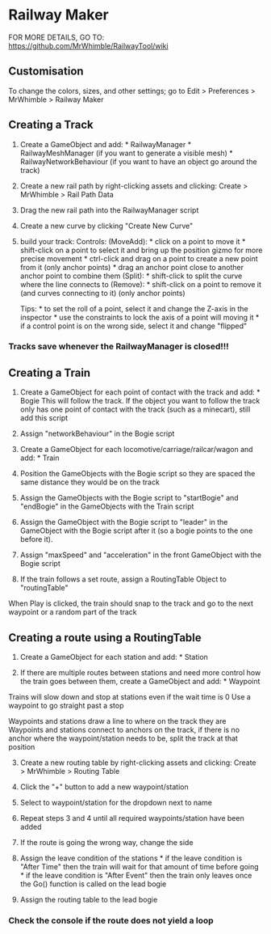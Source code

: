 # Railway Maker

FOR MORE DETAILS, GO TO: https://github.com/MrWhimble/RailwayTool/wiki

## Customisation

To change the colors, sizes, and other settings; go to Edit > Preferences > MrWhimble > Railway Maker



## Creating a Track

1. Create a GameObject and add:
        * RailwayManager
        * RailwayMeshManager (if you want to generate a visible mesh)
        * RailwayNetworkBehaviour (if you want to have an object go around the track)

2. Create a new rail path by right-clicking assets and clicking: Create > MrWhimble > Rail Path Data

3. Drag the new rail path into the RailwayManager script

4. Create a new curve by clicking "Create New Curve"

5. build your track:
    Controls:
    (MoveAdd):
        * click on a point to move it
        * shift-click on a point to select it and bring up the position gizmo for more precise movement
        * ctrl-click and drag on a point to create a new point from it (only anchor points)
        * drag an anchor point close to another anchor point to combine them
    (Split):
        * shift-click to split the curve where the line connects to
    (Remove):
        * shift-click on a point to remove it (and curves connecting to it) (only anchor points)
    
    Tips:
        * to set the roll of a point, select it and change the Z-axis in the inspector
        * use the constraints to lock the axis of a point will moving it
        * if a control point is on the wrong side, select it and change "flipped"

### Tracks save whenever the RailwayManager is closed!!!



## Creating a Train

1. Create a GameObject for each point of contact with the track and add:
        * Bogie
    This will follow the track. 
    If the object you want to follow the track only has one point of contact with the track (such as a minecart), still add this script

2. Assign "networkBehaviour" in the Bogie script

3. Create a GameObject for each locomotive/carriage/railcar/wagon and add:
        * Train

4. Position the GameObjects with the Bogie script so they are spaced the same distance they would be on the track

5. Assign the GameObjects with the Bogie script to "startBogie" and "endBogie" in the GameObjects with the Train script

6. Assign the GameObject with the Bogie script to "leader" in the GameObject with the Bogie script after it (so a bogie points to the one before it).

7. Assign "maxSpeed" and "acceleration" in the front GameObject with the Bogie script

8. If the train follows a set route, assign a RoutingTable Object to "routingTable"

When Play is clicked, the train should snap to the track and go to the next waypoint or a random part of the track



## Creating a route using a RoutingTable

1. Create a GameObject for each station and add:
        * Station

2. If there are multiple routes between stations and need more control how the train goes between them, create a GameObject and add:
        * Waypoint

Trains will slow down and stop at stations even if the wait time is 0
Use a waypoint to go straight past a stop

Waypoints and stations draw a line to where on the track they are
Waypoints and stations connect to anchors on the track, if there is no anchor where the waypoint/station needs to be, split the track at that position

3. Create a new routing table by right-clicking assets and clicking: Create > MrWhimble > Routing Table

4. Click the "+" button to add a new waypoint/station

5. Select to waypoint/station for the dropdown next to name

6. Repeat steps 3 and 4 until all required waypoints/station have been added

7. If the route is going the wrong way, change the side

8. Assign the leave condition of the stations
        * if the leave condition is "After Time" then the train will wait for that amount of time before going
        * if the leave condition is "After Event" then the train only leaves once the Go() function is called on the lead bogie

9. Assign the routing table to the lead bogie

### Check the console if the route does not yield a loop